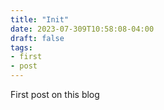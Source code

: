```yaml
---
title: "Init"
date: 2023-07-309T10:58:08-04:00
draft: false
tags: 
- first
- post
---
```


First post on this blog

